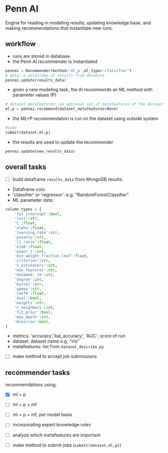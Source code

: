 # Penn AI
Engine for reading in modeling results, updating knowledge base, and making recommendations that instantiate new runs. 
## workflow
 - runs are stored in database
 - the Penn AI recommender is instantiated
```python
pennai = Recommender(method='ml_p',ml_type='classifier')
# data: a dataframe of results from database
pennai.update(results_data)
``` 
 - given a new modeling task, the AI recommends an ML method with parameter values (P)
```python
# dataset_metafeatures: an optional set of metafeatures of the dataset to assist in recommendations
ml,p = pennai.recommend(dataset_metafeatures=None)
```
 - the ML+P recommendation is run on the dataset using outside system

```python
#todo
submit(dataset,ml,p)
```
 - the results are used to update the recommender
```python
pennai.update(new_results_data)
```
## overall tasks
 - [ ] build dataframe `results_data` from MongoDB results. 
  - Dataframe cols:
  - 'classifier' or 'regressor': e.g. "RandomForestClassifier"
  - ML parameter data:
```python
column_types = {
    'fit_intercept':bool,
    'loss':str,
    'C':float,
    'alpha':float,
    'learning_rate':str,
    'penalty':str,
    'l1_ratio':float,
    'eta0':float,
    'power_t':int,
    'min_weight_fraction_leaf':float,
    'criterion':str,
    'n_estimators':int,
    'max_features':str,
    'Unnamed: 19':str,
    'degree':int,
    'kernel':str,
    'gamma':str,
    'coef0':float,
    'dual':bool,
    'weights':str,
    'n_neighbors':int,
    'fit_prior':bool,
    'max_depth':int,
    'binarize':bool,
}
```
  - metrics: 'accuracy','bal_accuracy', 'AUC': score of run
  - dataset: dataset name e.g. "iris"
  - metafeatures: list from `dataset_describe.py`
 - [ ] make method to accept job submissions 

## recommender tasks
recommendations using:
 - [x] ml + p 
 - [ ] ml + p + mf
 - [ ] ml + p + mf, per model basis
 - [ ] incorporating expert knowledge rules
 - [ ] analyze which metafeatures are important
 - [ ] make method to submit jobs (`submit(dataset,ml,p)`)

